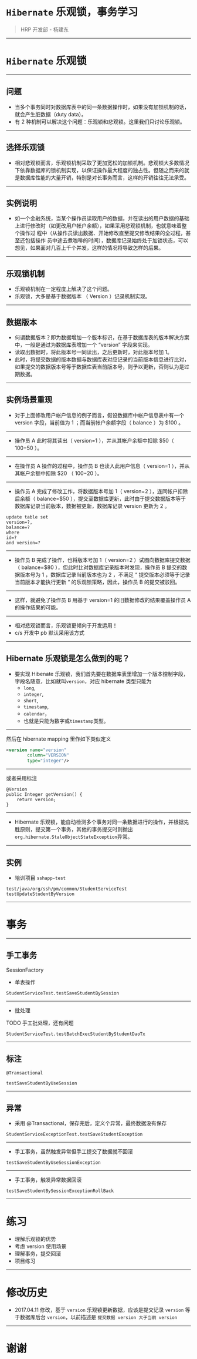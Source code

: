 # `Hibernate` 乐观锁，事务学习
> HRP 开发部 - 杨建东

----

# `Hibernate` 乐观锁

----

## 问题

- 当多个事务同时对数据库表中的同一条数据操作时，如果没有加锁机制的话，就会产生脏数据（duty data）。
- 有 2 种机制可以解决这个问题：乐观锁和悲观锁。这里我们只讨论乐观锁。

----

## 选择乐观锁

- 相对悲观锁而言，乐观锁机制采取了更加宽松的加锁机制。悲观锁大多数情况下依靠数据库的锁机制实现，以保证操作最大程度的独占性。但随之而来的就是数据库性能的大量开销，特别是对长事务而言，这样的开销往往无法承受。

----

## 实例说明

- 如一个金融系统，当某个操作员读取用户的数据，并在读出的用户数据的基础上进行修改时（如更改用户帐户余额），如果采用悲观锁机制，也就意味着整个操作过 程中（从操作员读出数据、开始修改直至提交修改结果的全过程，甚至还包括操作 员中途去煮咖啡的时间），数据库记录始终处于加锁状态，可以想见，如果面对几百上千个并发，这样的情况将导致怎样的后果。

----

## 乐观锁机制

- 乐观锁机制在一定程度上解决了这个问题。
- 乐观锁，大多是基于数据版本 （ Version ）记录机制实现。

----

## 数据版本

- 何谓数据版本？即为数据增加一个版本标识，在基于数据库表的版本解决方案中，一般是通过为数据库表增加一个 “version” 字段来实现。
- 读取出数据时，将此版本号一同读出，之后更新时，对此版本号加 1。
- 此时，将提交数据的版本数据与数据库表对应记录的当前版本信息进行比对，如果提交的数据版本号等于数据库表当前版本号，则予以更新，否则认为是过期数据。

----

## 实例场景重现

- 对于上面修改用户帐户信息的例子而言，假设数据库中帐户信息表中有一个 version 字段，当前值为 1 ；而当前帐户余额字段（ balance ）为 $100 。

----

- 操作员 A 此时将其读出（ version=1 ），并从其帐户余额中扣除 $50（ $100-$50 ）。

----

- 在操作员 A 操作的过程中，操作员 B 也读入此用户信息（ version=1 ），并从其帐户余额中扣除 $20 （ $100-$20 ）。

----

- 操作员 A 完成了修改工作，将数据版本号加 1（ version=2 ），连同帐户扣除后余额（ balance=$50 ），提交至数据库更新，此时由于提交数据版本等于数据库记录当前版本，数据被更新，数据库记录 version 更新为 2 。

```
update table set
version=?,
balance=?
where
id=?
and version=?
```

----

- 操作员 B 完成了操作，也将版本号加 1（ version=2 ）试图向数据库提交数据（ balance=$80 ），但此时比对数据库记录版本时发现，操作员 B 提交的数据版本号为 1 ，数据库记录当前版本也为 2 ，不满足 “ 提交版本必须等于记录当前版本才能执行更新 “ 的乐观锁策略，因此，操作员 B 的提交被驳回。

----

- 这样，就避免了操作员 B 用基于 version=1 的旧数据修改的结果覆盖操作员 A 的操作结果的可能。

----

- 相对悲观锁而言，乐观锁更倾向于开发运用！
- c/s 开发中 pb 默认采用该方式

----

## Hibernate 乐观锁是怎么做到的呢？
- 要实现 Hibenate 乐观锁，我们首先要在数据库表里增加一个版本控制字段，字段名随意，比如就叫`version`，对应 hibernate 类型只能为
	 - `long`,
	 - `integer`,
	 - `short`,
	 - `timestamp`,
	 - `calendar`，
	 - 也就是只能为数字或`timestamp`类型。


----

然后在 hibernate mapping 里作如下类似定义

```xml
<version name="version"
        column="VERSION"
        type="integer"/>
```

----

或者采用标注

```
@Version
public Integer getVersion() {
    return version;
}
```

----

- Hibernate 乐观锁，能自动检测多个事务对同一条数据进行的操作，并根据先胜原则，提交第一个事务，其他的事务提交时则抛出`org.hibernate.StaleObjectStateException`异常。

----

## 实例

- 培训项目 `sshapp-test`

```
test/java/org/ssh/pm/common/StudentServiceTest
testUpdateStudentByVersion
```

----

# 事务


----

## 手工事务

SessionFactory

- 单表操作

```
StudentServiceTest.testSaveStudentBySession
```

----

- 批处理

TODO 手工批处理，还有问题

```
StudentServiceTest.testBatchExecStudentByStudentDaoTx
```

----

## 标注

`@Transactional`

```
testSaveStudentByUseSession
```

----

## 异常

- 采用 @Transactional，保存完后，定义个异常，最终数据没有保存

```
StudentServiceExceptionTest.testSaveStudentException
```

----

- 手工事务，虽然触发异常但手工提交了数据就不回滚

```
testSaveStudentByUseSessionException
```

----

- 手工事务，触发异常数据回滚

```
testSaveStudentBySessionExceptionRollBack
```

----

# 练习

- 理解乐观锁的优势
- 考虑 version 使用场景
- 理解事务，提交回滚
- 项目练习

----

# 修改历史

- 2017.04.11 修改，基于 `version` 乐观锁更新数据，应该是提交记录 `version` 等于数据库后台 `version`，以前描述是 `提交数据 version 大于当前 version`

----

# 谢谢
